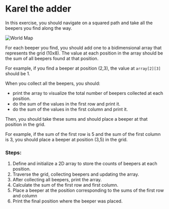 # Karel the adder
In this exercise, you should navigate on a squared path and take all the beepers you find along the way.

![World Map](/exercise/18/world.png)

For each beeper you find, you should add one to a bidimensional array that represents the grid (10x8). The value at each position in the array should be the sum of all beepers found at that position.


For example, if you find a beeper at position (2,3), the value at `array[2][3]` should be 1. 

When you collect all the beepers, you should: 
* print the array to visualize the total number of beepers collected at each position.
* do the sum of the values in the first row and print it.
* do the sum of the values in the first column and print it.

Then, you should take these sums and should place a beeper at that position in the grid.

For example, if the sum of the first row is 5 and the sum of the first column is 3, you should place a beeper at position (3,5) in the grid.


### Steps:
1. Define and initialize a 2D array to store the counts of beepers at each position.
2. Traverse the grid, collecting beepers and updating the array.
3. After collecting all beepers, print the array.
4. Calculate the sum of the first row and first column.
5. Place a beeper at the position corresponding to the sums of the first row and column
6. Print the final position where the beeper was placed.